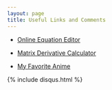 ```yaml
---
layout: page
title: Useful Links and Comments
---
```


- [Online Equation Editor](https://www.codecogs.com/latex/eqneditor.php)


- [Matrix Derivative Calculator](http://www.matrixcalculus.org/)


- [My Favorite Anime](https://www.imdb.com/title/tt1298820/?ref_=tt_rec_tt)



{% include disqus.html %}
